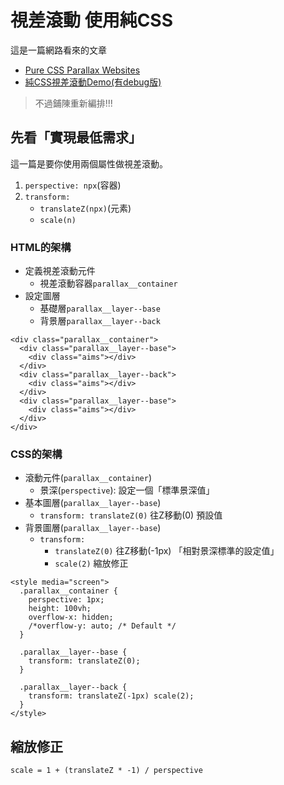 # 視差滾動 使用純CSS

這是一篇網路看來的文章
- [Pure CSS Parallax Websites](http://keithclark.co.uk/articles/pure-css-parallax-websites/)
- [純CSS視差滾動Demo(有debug版)](http://keithclark.co.uk/articles/pure-css-parallax-websites/demo3/)

> 不過鋪陳重新編排!!!



## 先看「實現最低需求」

這一篇是要你使用兩個屬性做視差滾動。
1. `perspective: npx`(容器)
2. `transform: `
    - `translateZ(npx)`(元素)
    - `scale(n)`



### HTML的架構

- 定義視差滾動元件
    - 視差滾動容器`parallax__container`
- 設定圖層
    - 基礎層`parallax__layer--base`
    - 背景層`parallax__layer--back`


```htmlmixed=
<div class="parallax__container">
  <div class="parallax__layer--base">
    <div class="aims"></div>
  </div>
  <div class="parallax__layer--back">
    <div class="aims"></div>
  </div>
  <div class="parallax__layer--base">
    <div class="aims"></div>
  </div>
</div>
```


### CSS的架構

- 滾動元件(`parallax__container`)
    - 景深(`perspective`): 設定一個「標準景深值」
- 基本圖層(`parallax__layer--base`)
    - `transform: translateZ(0)` 往Z移動(0) 預設值
- 背景圖層(`parallax__layer--base`)
    - `transform:` 
        - `translateZ(0)` 往Z移動(-1px) 「相對景深標準的設定值」
        - `scale(2)` 縮放修正


```htmlmixed=
<style media="screen">
  .parallax__container {
    perspective: 1px;
    height: 100vh;
    overflow-x: hidden;
    /*overflow-y: auto; /* Default */
  }

  .parallax__layer--base {
    transform: translateZ(0);
  }

  .parallax__layer--back {
    transform: translateZ(-1px) scale(2);
  }
</style>
```

## 縮放修正

```
scale = 1 + (translateZ * -1) / perspective
```

